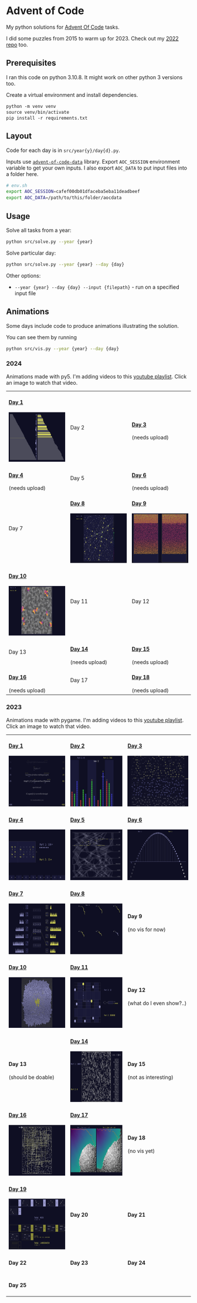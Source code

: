 # Advent of Code 

My python solutions for [Advent Of Code](https://adventofcode.com) tasks. 

I did some puzzles from 2015 to warm up for 2023. Check out my [2022 repo](https://github.com/gereleth/AdventOfCode2022) too. 

## Prerequisites

I ran this code on python 3.10.8. It might work on other python 3 versions too.

Create a virtual environment and install dependencies.

```
python -m venv venv
source venv/bin/activate
pip install -r requirements.txt
```

## Layout

Code for each day is in `src/year{y}/day{d}.py`.

Inputs use [`advent-of-code-data`](https://pypi.org/project/advent-of-code-data/) library.
Export `AOC_SESSION` environment variable to get your own inputs.
I also export `AOC_DATA` to put input files into a folder here.

```bash
# env.sh
export AOC_SESSION=cafef00db01dfaceba5eba11deadbeef
export AOC_DATA=/path/to/this/folder/aocdata
```

## Usage

Solve all tasks from a year:

```bash
python src/solve.py --year {year}
```

Solve particular day:

```bash
python src/solve.py --year {year} --day {day}
```

Other options:

- `--year {year} --day {day} --input {filepath}` - run on a specified input file

## Animations

Some days include code to produce animations illustrating the solution.

You can see them by running

```bash
python src/vis.py --year {year} --day {day}
```

### 2024

Animations made with py5. I'm adding videos to this [youtube playlist](https://www.youtube.com/playlist?list=PLo8XMPR0L8PeHbxb70MJqsCd_hETOFbI9). Click an image to watch that video.

<table>
    <tr>
        <td>
            <h4><a href="src/year2024/day01vis.py">Day 1</a></h4>
            <a href="https://youtu.be/MIOsQXBrSvU" target="_blank" rel="noopener"><img src="outputs/2024-day01-historian-hysteria.png" height="135" width="240"></a>
        </td>
        <td>            
            Day 2
        </td>
        <td>
            <h4><a href="src/year2024/day03vis.py">Day 3</a></h4>
            (needs upload)
        </td>
    </tr>
    <tr>
        <td>
            <h4><a href="src/year2024/day04vis.py">Day 4</a></h4>
            (needs upload)
        </td>
        <td>        
            Day 5
        </td>
        <td>
            <h4><a href="src/year2024/day06vis.py">Day 6</a></h4>
            (needs upload)
        </td>
    </tr>
    <tr>
        <td>
            Day 7
        </td>
        <td>  
            <h4><a href="src/year2024/day08vis.py">Day 8</a></h4>
            <a href="https://youtu.be/OKk7IBs2s_k" target="_blank" rel="noopener"><img src="outputs/2024-day08-resonant-collinearity.png" height="135" width="240"></a>
        </td>
        <td>
        <h4><a href="src/year2024/day09vis.py">Day 9</a></h4>
            <a href="https://youtu.be/ioMh6Ir7ZZs" target="_blank" rel="noopener"><img src="outputs/2024-day09-disk-fragmenter.png" height="135" width="240"></a>
        </td>
    </tr>
    <tr>
        <td>
            <h4><a href="src/year2024/day10vis.py">Day 10</a></h4>
            <a href="https://youtu.be/2kjX5DxUANc" target="_blank" rel="noopener"><img src="outputs/2024-day10-hoof-it.png" height="135" width="240"></a>
        </td>
        <td>
            Day 11
        </td>
        <td>
            Day 12
        </td>
    </tr>
    <tr>
        <td>
            Day 13
        </td>
        </td>
        <td>
            <h4><a href="src/year2024/day14vis.py">Day 14</a></h4>
            (needs upload)
        </td>
        <td>
            <h4><a href="src/year2024/day15vis.py">Day 15</a></h4>
            (needs upload)
        </td>
    </tr>
    <tr>
        <td>
            <h4><a href="src/year2024/day16vis.py">Day 16</a></h4>
            (needs upload)
        </td>
        </td>
        <td>
            Day 17
        </td>
        <td>
            <h4><a href="src/year2024/day18vis.py">Day 18</a></h4>
            (needs upload)
        </td>
    </tr>
</table>

### 2023

Animations made with pygame. I'm adding videos to this [youtube playlist](https://www.youtube.com/playlist?list=PLo8XMPR0L8PcIiGtLllA7r3llWXHP3I_7). Click an image to watch that video.

<table>
    <tr>
        <td>
            <h4><a href="src/year2023/day01vis.py">Day 1</a></h4>
            <a href="https://youtu.be/9hk2N5j0_YE" target="_blank" rel="noopener"><img src="outputs/2023-day01-trebuchet.png" height="138" width="185"></a>
        </td>
        <td>            
            <h4><a href="src/year2023/day02vis.py">Day 2</a></h4>
            <a href="https://youtu.be/kaY-e_vGzg4" target="_blank" rel="noopener"><img src="outputs/2023-day02-cube-conundrum.png" height="138" width="246"></a>
        </td>
        <td>
            <h4><a href="src/year2023/day03vis.py">Day 3</a></h4>
            <a href="https://youtu.be/6he5Wah7WBg" target="_blank" rel="noopener"><img src="outputs/2023-day03-gear-ratios.png" height="138" width="246"></a>
        </td>
    </tr>
    <tr>
        <td>
            <h4><a href="src/year2023/day04vis.py">Day 4</a></h4>
            <a href="https://youtu.be/CzSTY_7OMws" target="_blank" rel="noopener"><img src="outputs/2023-day04-scratchcards.png" height="138" width="246"></a>
        </td>
        <td>        
            <h4><a href="src/year2023/day05vis.py">Day 5</a></h4>
            <a href="https://youtu.be/noSUwk0vDqQ" target="_blank" rel="noopener"><img src="outputs/2023-day05-if-you-give-a-seed-a-fertilizer.png" height="138" width="246"></a>    
        </td>
        <td>
            <h4><a href="src/year2023/day06vis.py">Day 6</a></h4>
            <a href="https://youtu.be/cMvW4DCkeoc" target="_blank" rel="noopener"><img src="outputs/2023-day06-wait-for-it.png" height="138" width="246"></a>  
        </td>
    </tr>
    <tr>
        <td>
            <h4><a href="src/year2023/day07vis.py">Day 7</a></h4>
            <a href="https://youtu.be/I8h9GvjeJ8g" target="_blank" rel="noopener"><img src="outputs/2023-day07-camel-cards.png" height="138" width="246"></a>
        </td>
        <td>  
            <h4><a href="src/year2023/day08vis.py">Day 8</a></h4>
            <a href="https://youtu.be/76pq7DGtRfE" target="_blank" rel="noopener"><img src="outputs/2023-day08-haunted-wasteland.png" height="138" width="246"></a>
        </td>
        <td>
            <h4>Day 9</a></h4>
            (no vis for now)
        </td>
    </tr>
        <tr>
        <td>
            <h4><a href="src/year2023/day10vis.py">Day 10</a></h4>
            <a href="https://youtu.be/bKFK0A10yi4" target="_blank" rel="noopener"><img src="outputs/2023-day10-pipe-maze.png" height="138" width="246"></a>
        </td>
        <td>
            <h4><a href="src/year2023/day11vis.py">Day 11</a></h4>
            <a href="https://youtu.be/zbFeoUQiC9E" target="_blank" rel="noopener"><img src="outputs/2023-day11-cosmic-expansion.png" height="138" width="246"></a>
        </td>
        <td>
            <h4>Day 12</a></h4>
            (what do I even show?..)
        </td>
    </tr>
    <tr>
        <td>
            <h4>Day 13</a></h4>
            (should be doable)
        </td>
        <td>
            <h4><a href="src/year2023/day14vis.py">Day 14</a></h4>
            <a href="https://youtu.be/DY3gP2WB-oo" target="_blank" rel="noopener"><img src="outputs/2023-day14-parabolic-reflector-dish.png" height="138" width="246"></a>
        </td>
        <td>            
        <h4>Day 15</a></h4>
            (not as interesting)
        </td>
    </tr>
    <tr>
        <td>
            <h4><a href="src/year2023/day16vis.py">Day 16</a></h4>
            <a href="https://youtu.be/on7ic1wlp7A" target="_blank" rel="noopener"><img src="outputs/2023-day16-the-floor-will-be-lava.png" height="138" width="246"></a>
        </td>
        <td>
            <h4><a href="src/year2023/day17vis.py">Day 17</a></h4>
            <a href="https://youtu.be/GhkrkVj8ODk" target="_blank" rel="noopener"><img src="outputs/2023-day17-clumsy-crucible.png" height="138" width="246"></a>
        </td>
        <td>
            <h4>Day 18</a></h4>
            (no vis yet)
        </td>
    </tr>
    <tr>
        <td>
            <h4><a href="src/year2023/day19vis.py">Day 19</a></h4>
            <a href="https://youtu.be/WqCZB9lt1vI" target="_blank" rel="noopener"><img src="outputs/2023-day19-aplenty.png" height="138" width="246"></a>
        </td>
        <td>
            <h4>Day 20</a></h4>
        </td>
        <td>
            <h4>Day 21</a></h4>
        </td>
    </tr>
    <tr>
        <td>
            <h4>Day 22</a></h4>
        </td>
        <td>
            <h4>Day 23</a></h4>
        </td>
        <td>
            <h4>Day 24</a></h4>
        </td>
    </tr>
    <tr>
        <td>
            <h4>Day 25</a></h4>
        </td>
        <td>
        </td>
        <td>
        </td>
    </tr>
</table>
